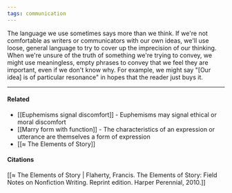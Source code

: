 ```yaml
---
tags: communication
---
```


The language we use sometimes says more than we think. If we're not comfortable
as writers or communicators with our own ideas, we'll use loose, general
language to try to cover up the imprecision of our thinking. When we're unsure
of the truth of something we're trying to convey, we might use meaningless,
empty phrases to convey that we feel they are important, even if we don't know
why. For example, we might say "\[Our idea\] is of particular resonance" in
hopes that the reader just buys it.

---

#### Related

- [[Euphemisms signal discomfort]] - Euphemisms may signal ethical or moral
  discomfort
- [[Marry form with function]] - The characteristics of an expression or
  utterance are themselves a form of expression
- [[≈ The Elements of Story]]

#### Citations

[[≈ The Elements of Story | Flaherty, Francis. The Elements of Story: Field Notes on Nonfiction Writing. Reprint edition. Harper Perennial, 2010.]]
